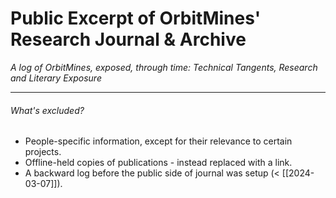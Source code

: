 # Public Excerpt of OrbitMines' Research Journal & Archive
*A log of OrbitMines, exposed, through time: Technical Tangents, Research and Literary Exposure*

---

###### What's excluded?
- People-specific information, except for their relevance to certain projects.
- Offline-held copies of publications - instead replaced with a link.
- A backward log before the public side of journal was setup (< [[2024-03-07]]).

